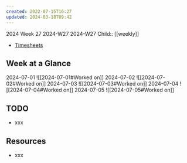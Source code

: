 ```yaml
---
created: 2022-07-15T16:27
updated: 2024-03-18T09:42
---
```

2024 Week 27
2024-W27 2024-W27
Child:: [[weekly]]

- [Timesheets](http://timesheets.mixtelematics.com/MixTimesheetsUI/app/index.html#/TimeSheet)

## Week at a Glance

2024-07-01
![[2024-07-01#Worked on]]
2024-07-02
![[2024-07-02#Worked on]]
2024-07-03
![[2024-07-03#Worked on]]
2024-07-04
![[2024-07-04#Worked on]]
2024-07-05
![[2024-07-05#Worked on]]

## TODO

- xxx

## Resources

- xxx


